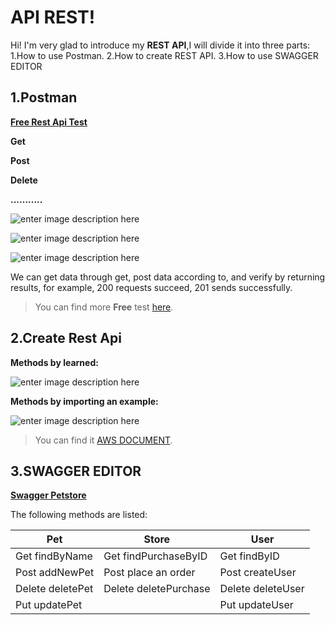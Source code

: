 ﻿# API REST!

Hi! I'm very glad to introduce my **REST API**,I will divide it into three parts:
1.How to use Postman.
2.How to create REST API.
3.How to use SWAGGER EDITOR



## 1.Postman

**[Free Rest Api Test](https://reqres.in/)**

**Get** 

**Post**

**Delete**

**...........**

![enter image description here](https://www.blazemeter.com/sites/default/files/image/2022-06/4-min_2.png)

![enter image description here](https://www.blazemeter.com/sites/default/files/image/2022-06/12_1.png)

![enter image description here](https://www.blazemeter.com/sites/default/files/image/2022-06/8-min_0.png)

We can get data through get, post data according to<body>, and verify by returning results, for example, 200 requests succeed, 201 sends successfully.
> You can find more **Free**  test [here](https://gorest.co.in/).

## 2.Create Rest Api

**Methods by learned:**
  
![enter image description here](https://d1.awsstatic.com/Test%20Images/Kate%20Test%20Images/Serverless_Web_App_LP_assets_05.d1ecdfaab160d7dc00ddbc9e0245fa34b8d8f26b.png)


**Methods  by importing an example:**
  
![enter image description here](https://docs.aws.amazon.com/zh_cn/apigateway/latest/developerguide/images/api-gateway-create-api-by-importing-example.png)

> You can find it [AWS DOCUMENT](https://docs.aws.amazon.com/zh_cn/apigateway/latest/developerguide/api-gateway-create-api-from-example.html).
## 3.SWAGGER EDITOR

**[Swagger Petstore](https://petstore.swagger.io/#/)**



The following methods are listed:

|Pet                |Store                         |User                         |
|----------------|-------------------------------|-----------------------------|
|Get findByName  |Get findPurchaseByID            |Get findByID           |
|Post addNewPet  |Post place an order   |Post createUser         |
|Delete deletePet  |Delete deletePurchase|Delete deleteUser|
|Put updatePet||Put updateUser|


```
